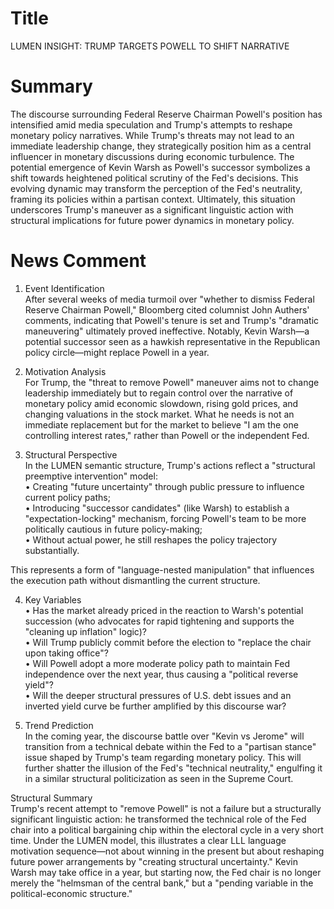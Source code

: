# Title
LUMEN INSIGHT: TRUMP TARGETS POWELL TO SHIFT NARRATIVE

# Summary
The discourse surrounding Federal Reserve Chairman Powell's position has intensified amid media speculation and Trump's attempts to reshape monetary policy narratives. While Trump's threats may not lead to an immediate leadership change, they strategically position him as a central influencer in monetary discussions during economic turbulence. The potential emergence of Kevin Warsh as Powell's successor symbolizes a shift towards heightened political scrutiny of the Fed's decisions. This evolving dynamic may transform the perception of the Fed's neutrality, framing its policies within a partisan context. Ultimately, this situation underscores Trump's maneuver as a significant linguistic action with structural implications for future power dynamics in monetary policy.

# News Comment
1. Event Identification  
After several weeks of media turmoil over "whether to dismiss Federal Reserve Chairman Powell," Bloomberg cited columnist John Authers' comments, indicating that Powell's tenure is set and Trump's "dramatic maneuvering" ultimately proved ineffective. Notably, Kevin Warsh—a potential successor seen as a hawkish representative in the Republican policy circle—might replace Powell in a year.

2. Motivation Analysis  
For Trump, the "threat to remove Powell" maneuver aims not to change leadership immediately but to regain control over the narrative of monetary policy amid economic slowdown, rising gold prices, and changing valuations in the stock market. What he needs is not an immediate replacement but for the market to believe "I am the one controlling interest rates," rather than Powell or the independent Fed.

3. Structural Perspective  
In the LUMEN semantic structure, Trump's actions reflect a "structural preemptive intervention" model:  
• Creating "future uncertainty" through public pressure to influence current policy paths;  
• Introducing "successor candidates" (like Warsh) to establish a "expectation-locking" mechanism, forcing Powell's team to be more politically cautious in future policy-making;  
• Without actual power, he still reshapes the policy trajectory substantially.  

This represents a form of "language-nested manipulation" that influences the execution path without dismantling the current structure.

4. Key Variables  
• Has the market already priced in the reaction to Warsh's potential succession (who advocates for rapid tightening and supports the "cleaning up inflation" logic)?  
• Will Trump publicly commit before the election to "replace the chair upon taking office"?  
• Will Powell adopt a more moderate policy path to maintain Fed independence over the next year, thus causing a "political reverse yield"?  
• Will the deeper structural pressures of U.S. debt issues and an inverted yield curve be further amplified by this discourse war?

5. Trend Prediction  
In the coming year, the discourse battle over "Kevin vs Jerome" will transition from a technical debate within the Fed to a "partisan stance" issue shaped by Trump's team regarding monetary policy. This will further shatter the illusion of the Fed's "technical neutrality," engulfing it in a similar structural politicization as seen in the Supreme Court.

Structural Summary  
Trump's recent attempt to "remove Powell" is not a failure but a structurally significant linguistic action: he transformed the technical role of the Fed chair into a political bargaining chip within the electoral cycle in a very short time. Under the LUMEN model, this illustrates a clear LLL language motivation sequence—not about winning in the present but about reshaping future power arrangements by "creating structural uncertainty." Kevin Warsh may take office in a year, but starting now, the Fed chair is no longer merely the "helmsman of the central bank," but a "pending variable in the political-economic structure."
